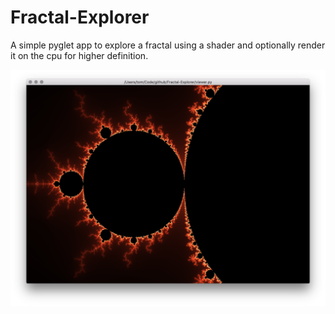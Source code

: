 # Fractal-Explorer
A simple pyglet app to explore a fractal using a shader and optionally render it on the cpu for higher definition.

![screenshot](example.png?raw=true)

